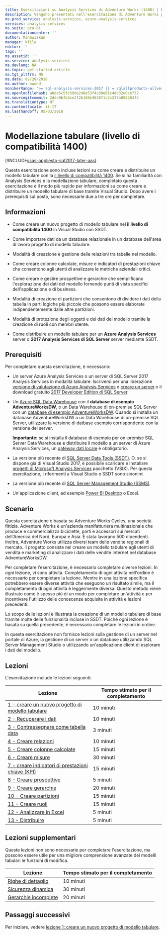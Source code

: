 ```yaml
---
title: Esercitazioni su Analysis Services di Adventure Works (1400) | Documenti Microsoft
description: Vengono presentati nell'esercitazione di Adventure Works per Analysis Services
ms.prod_service: analysis-services, azure-analysis-services
services: analysis-services
ms.suite: pro-bi
documentationcenter: ''
author: Minewiskan
manager: kfile
editor: ''
tags: ''
ms.assetid: ''
ms.service: analysis-services
ms.devlang: NA
ms.topic: get-started-article
ms.tgt_pltfrm: NA
ms.date: 02/20/2018
ms.author: owend
monikerRange: '>= sql-analysis-services-2017 || = sqlallproducts-allversions'
ms.openlocfilehash: a8de5c5fc59de248e53f4c80e81c4dd32e0ce732
ms.sourcegitcommit: 2ddc0bfb3ce2f2b160e3638f1c2c237a898263f4
ms.translationtype: HT
ms.contentlocale: it-IT
ms.lasthandoff: 05/03/2018
---
```

# <a name="tabular-modeling-1400-compatibility-level"></a>Modellazione tabulare (livello di compatibilità 1400)

[!INCLUDE[ssas-appliesto-sql2017-later-aas](../../includes/ssas-appliesto-sql2017-later-aas.md)]

Questa esercitazione sono incluse lezioni su come creare e distribuire un modello tabulare con la [il livello di compatibilità 1400](../tabular-models/compatibility-level-for-tabular-models-in-analysis-services.md). Se si ha familiarità con Analysis Services e la modellazione tabulare, completato questa esercitazione è il modo più rapido per informazioni su come creare e distribuire un modello tabulare di base tramite Visual Studio. Dopo avere i prerequisiti sul posto, sono necessarie due a tre ore per completare.  
  
## <a name="what-you-learn"></a>Informazioni   
  
-   Come creare un nuovo progetto di modello tabulare nel **il livello di compatibilità 1400** in Visual Studio con SSDT.
  
-   Come importare dati da un database relazionale in un database dell'area di lavoro progetto di modello tabulare.  
  
-   Modalità di creazione e gestione delle relazioni tra tabelle nel modello.  
  
-   Come creare colonne calcolate, misure e indicatori di prestazioni chiave che consentono agli utenti di analizzare le metriche aziendali critici.  
  
-   Come creare e gestire prospettive e gerarchie che semplificano l'esplorazione dei dati del modello fornendo punti di vista specifici dell'applicazione e di business.  
  
-   Modalità di creazione di partizioni che consentono di dividere i dati della tabella in parti logiche più piccole che possono essere elaborate indipendentemente dalle altre partizioni.  
  
-   Modalità di protezione degli oggetti e dei dati del modello tramite la creazione di ruoli con membri utente.  
  
-   Come distribuire un modello tabulare per un **Azure Analysis Services** server o **2017 Analysis Services di SQL Server** server mediante SSDT.  
  
## <a name="prerequisites"></a>Prerequisiti  

Per completare questa esercitazione, è necessario:  
  
-   Un server Azure Analysis Services o un server di SQL Server 2017 Analysis Services in modalità tabulare. Iscriversi per una liberazione [versione di valutazione di Azure Analysis Services](https://azure.microsoft.com/services/analysis-services/) e [creare un server](https://docs.microsoft.com/azure/analysis-services/analysis-services-create-server) o il download gratuito [2017 Developer Edition di SQL Server](https://www.microsoft.com/sql-server/sql-server-downloads).

-   Un [Azure SQL Data Warehouse](https://docs.microsoft.com/azure/sql-data-warehouse/create-data-warehouse-portal) con il **database di esempio AdventureWorksDW**, o un Data Warehouse di on-premise SQL Server con un [database di esempio AdventureWorksDW](https://github.com/Microsoft/sql-server-samples/releases/tag/adventureworks). Quando si installa un database AdventureWorksDW a un Data Warehouse di on-premise SQL Server, utilizzare la versione di datbase esempio corrispondente con la versione del server. 

    **Importante:** se si installa il database di esempio per on-premise SQL Server Data Warehouse e distribuire il modello a un server di Azure Analysis Services, un [gateway dati locale](https://docs.microsoft.com/azure/analysis-services/analysis-services-gateway) è obbligatorio.

-   La versione più recente di [SQL Server Data Tools (SSDT)](https://msdn.microsoft.com/library/mt204009.aspx). O, se si dispone già di Visual Studio 2017, è possibile scaricare e installare [progetti di Microsoft Analysis Services](https://marketplace.visualstudio.com/items?itemName=ProBITools.MicrosoftAnalysisServicesModelingProjects) pacchetto (VSIX). Per questa esercitazione, i riferimenti a Visual Studio e SSDT sono sinonimi. 

-   La versione più recente di [SQL Server Management Studio (SSMS)](https://docs.microsoft.com/sql/ssms/download-sql-server-management-studio-ssms).    

-   Un'applicazione client, ad esempio [Power BI Desktop](https://powerbi.microsoft.com/desktop/) o Excel. 

## <a name="scenario"></a>Scenario  

Questa esercitazione è basata su Adventure Works Cycles, una società fittizia. Adventure Works è un'azienda manifatturiera multinazionale che produce e commercializza biciclette, parti e accessori sui mercati dell'America del Nord, Europa e Asia. È stata lavorano 500 dipendenti. Inoltre, Adventure Works utilizza diversi team delle vendite regionali di mercato. Il progetto consiste nel creare un modello tabulare agli utenti di vendita e marketing di analizzare i dati delle vendite Internet nel database AdventureWorksDW.  
  
Per completare l'esercitazione, è necessario completare diverse lezioni. In ogni lezione, vi sono attività. Completamento di ogni attività nell'ordine è necessario per completare la lezione. Mentre in una lezione specifica potrebbero essere diverse attività che eseguono un risultato simile, ma il completamento di ogni attività è leggermente diversa. Questo metodo viene illustrato come è spesso più di un modo per completare un'attività e per incentivare l'utilizzo delle conoscenze acquisite in attività e lezioni precedenti.  
  
Lo scopo delle lezioni è illustrata la creazione di un modello tabulare di base tramite molte delle funzionalità incluse in SSDT. Poiché ogni lezione è basata su quella precedente, è necessario completare le lezioni in ordine.
  
In questa esercitazione non fornisce lezioni sulla gestione di un server nel portale di Azure, la gestione di un server o un database utilizzando SQL Server Management Studio o utilizzando un'applicazione client di esplorare i dati del modello. 


## <a name="lessons"></a>Lezioni  

L'esercitazione include le lezioni seguenti:  
  
|Lezione|Tempo stimato per il completamento|  
|----------|------------------------------|  
|[1 - creare un nuovo progetto di modello tabulare](../tutorial-tabular-1400/as-lesson-1-create-a-new-tabular-model-project.md)|10 minuti|  
|[2 - Recuperare i dati](../tutorial-tabular-1400/as-lesson-2-get-data.md)|10 minuti|  
|[3 - Contrassegnare come tabella data](../tutorial-tabular-1400/as-lesson-3-mark-as-date-table.md)|3 minuti|  
|[4 - Creare relazioni](../tutorial-tabular-1400/as-lesson-4-create-relationships.md)|10 minuti|  
|[5 - Creare colonne calcolate](../tutorial-tabular-1400/as-lesson-5-create-calculated-columns.md)|15 minuti|
|[6 - Creare misure](../tutorial-tabular-1400/as-lesson-6-create-measures.md)|30 minuti|  
|[7 - creare indicatori di prestazioni chiave (KPI)](../tutorial-tabular-1400/as-lesson-7-create-key-performance-indicators.md)|15 minuti|  
|[8 - Creare prospettive](../tutorial-tabular-1400/as-lesson-8-create-perspectives.md)|5 minuti|  
|[9 - Creare gerarchie](../tutorial-tabular-1400/as-lesson-9-create-hierarchies.md)|20 minuti|  
|[10 - Creare partizioni](../tutorial-tabular-1400/as-lesson-10-create-partitions.md)|15 minuti|  
|[11 - Creare ruoli](../tutorial-tabular-1400/as-lesson-11-create-roles.md)|15 minuti|  
|[12 - Analizzare in Excel](../tutorial-tabular-1400/as-lesson-12-analyze-in-excel.md)|5 minuti| 
|[13 - Distribuire](../tutorial-tabular-1400/as-lesson-13-deploy.md)|5 minuti|  
  
## <a name="supplemental-lessons"></a>Lezioni supplementari  

Queste lezioni non sono necessarie per completare l'esercitazione, ma possono essere utile per una migliore comprensione avanzate dei modelli tabulari le funzioni di modifica.  
  
|Lezione|Tempo stimato per il completamento|  
|----------|------------------------------|  
|[Righe di dettaglio](../tutorial-tabular-1400/as-supplemental-lesson-detail-rows.md)|10 minuti|
|[Sicurezza dinamica](../tutorial-tabular-1400/as-supplemental-lesson-dynamic-security.md)|30 minuti|
|[Gerarchie incomplete](../tutorial-tabular-1400/as-supplemental-lesson-ragged-hierarchies.md)|20 minuti| 

  
## <a name="next-steps"></a>Passaggi successivi  

Per iniziare, vedere [lezione 1: creare un nuovo progetto di modello tabulare](../tutorial-tabular-1400/as-lesson-1-create-a-new-tabular-model-project.md).  
  
  
  

